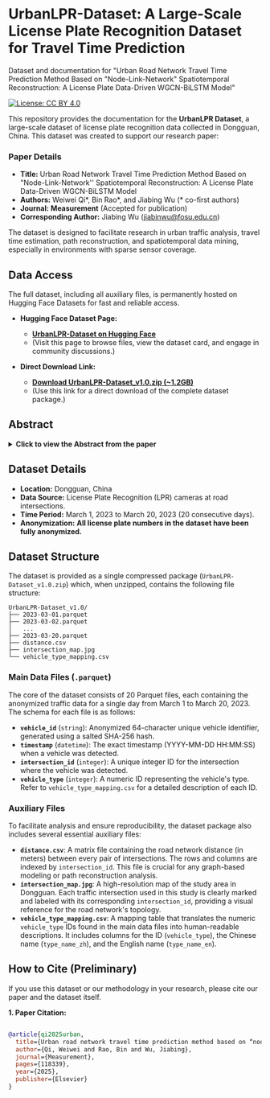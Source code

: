 # UrbanLPR-Dataset: A Large-Scale License Plate Recognition Dataset for Travel Time Prediction
Dataset and documentation for "Urban Road Network Travel Time Prediction Method Based on "Node-Link-Network" Spatiotemporal Reconstruction: A License Plate Data-Driven WGCN-BiLSTM Model"

[![License: CC BY 4.0](https://img.shields.io/badge/License-CC%20BY%204.0-blue.svg)](https://creativecommons.org/licenses/by/4.0/)

This repository provides the documentation for the **UrbanLPR Dataset**, a large-scale dataset of license plate recognition data collected in Dongguan, China. This dataset was created to support our research paper:

### Paper Details
*   **Title:** Urban Road Network Travel Time Prediction Method Based on "Node-Link-Network'' Spatiotemporal Reconstruction: A License Plate Data-Driven WGCN-BiLSTM Model
*   **Authors:** Weiwei Qi*, Bin Rao*, and Jiabing Wu (* co-first authors)
*   **Journal:** **Measurement** (Accepted for publication)
*   **Corresponding Author:** Jiabing Wu (jiabinwu@fosu.edu.cn)

The dataset is designed to facilitate research in urban traffic analysis, travel time estimation, path reconstruction, and spatiotemporal data mining, especially in environments with sparse sensor coverage.

## Data Access

The full dataset, including all auxiliary files, is permanently hosted on Hugging Face Datasets for fast and reliable access.

*   **Hugging Face Dataset Page:** 
    *   **[UrbanLPR-Dataset on Hugging Face](https://huggingface.co/datasets/abin1234/UrbanLPR-Dataset)** 
    *   (Visit this page to browse files, view the dataset card, and engage in community discussions.)

*   **Direct Download Link:** 
    *   **[Download UrbanLPR-Dataset_v1.0.zip (~1.2GB)](https://huggingface.co/datasets/abin1234/UrbanLPR-Dataset/blob/main/UrbanLPR-Dataset.zip)**
    *   (Use this link for a direct download of the complete dataset package.)

## Abstract

<details>
<summary><strong>Click to view the Abstract from the paper</strong></summary>

Accurate travel time prediction is critical for effective urban traffic management and route planning. However, few studies address travel time prediction in sparsely sensored regions. To address this gap, we propose a novel ``node-link-network'' framework for urban road network travel time prediction, which integrates sparse node data, path reconstruction, and network-level prediction. Using license plate data collected at intersections (node level), the framework employs a Path Reconstruction Random Forest (PRRF) model to innovatively reconstruct spatiotemporal path data (link level) with multi-factor features and quantify the weights of network spatial relationships. Leveraging these reconstructed paths, a Weighted Graph Convolutional Network with Bidirectional Long Short-Term Memory (WGCN-BiLSTM) employs dynamic weighted adjacency matrices to model spatiotemporal dependencies for accurate travel time prediction (network level). Results on the UrbanLPR dataset, collected in Dongguan, China demonstrate that our reconstruction model achieves a training time of 2.42 seconds, over 10 times faster than baseline models. Based on the reconstructed weighted matrices, our method reduces MAE by 23\% (to 6.46 seconds) compared to the second-best baseline, addressing travel time prediction in sparsely sensored regions and improving travel time prediction for urban traffic management.

</details>

## Dataset Details

*   **Location:** Dongguan, China
*   **Data Source:** License Plate Recognition (LPR) cameras at road intersections.
*   **Time Period:** March 1, 2023 to March 20, 2023 (20 consecutive days).
*   **Anonymization:** **All license plate numbers in the dataset have been fully anonymized.**

## Dataset Structure

The dataset is provided as a single compressed package (`UrbanLPR-Dataset_v1.0.zip`) which, when unzipped, contains the following file structure:

```text
UrbanLPR-Dataset_v1.0/
├── 2023-03-01.parquet
├── 2023-03-02.parquet
│   ...
├── 2023-03-20.parquet
├── distance.csv
├── intersection_map.jpg
└── vehicle_type_mapping.csv
```

### Main Data Files (`.parquet`)

The core of the dataset consists of 20 Parquet files, each containing the anonymized traffic data for a single day from March 1 to March 20, 2023. The schema for each file is as follows:

*   **`vehicle_id`** (`string`): Anonymized 64-character unique vehicle identifier, generated using a salted SHA-256 hash.
*   **`timestamp`** (`datetime`): The exact timestamp (YYYY-MM-DD HH:MM:SS) when a vehicle was detected.
*   **`intersection_id`** (`integer`): A unique integer ID for the intersection where the vehicle was detected.
*   **`vehicle_type`** (`integer`): A numeric ID representing the vehicle's type. Refer to `vehicle_type_mapping.csv` for a detailed description of each ID.

### Auxiliary Files

To facilitate analysis and ensure reproducibility, the dataset package also includes several essential auxiliary files:

*   **`distance.csv`**: A matrix file containing the road network distance (in meters) between every pair of intersections. The rows and columns are indexed by `intersection_id`. This file is crucial for any graph-based modeling or path reconstruction analysis.
*   **`intersection_map.jpg`**: A high-resolution map of the study area in Dongguan. Each traffic intersection used in this study is clearly marked and labeled with its corresponding `intersection_id`, providing a visual reference for the road network's topology.
*   **`vehicle_type_mapping.csv`**: A mapping table that translates the numeric `vehicle_type` IDs found in the main data files into human-readable descriptions. It includes columns for the ID (`vehicle_type`), the Chinese name (`type_name_zh`), and the English name (`type_name_en`).


## How to Cite (Preliminary)

If you use this dataset or our methodology in your research, please cite our paper and the dataset itself.

**1. Paper Citation:**
```bibtex

@article{qi2025urban,
  title={Urban road network travel time prediction method based on “node-link-network” spatiotemporal reconstruction: A license plate data-driven WGCN-BiLSTM model},
  author={Qi, Weiwei and Rao, Bin and Wu, Jiabing},
  journal={Measurement},
  pages={118339},
  year={2025},
  publisher={Elsevier}
}
